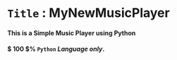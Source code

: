 # `Title` :   MyNewMusicPlayer
#### This is a Simple Music Player using Python
#### $ 100 $% `Python` $Language$ $only.$
